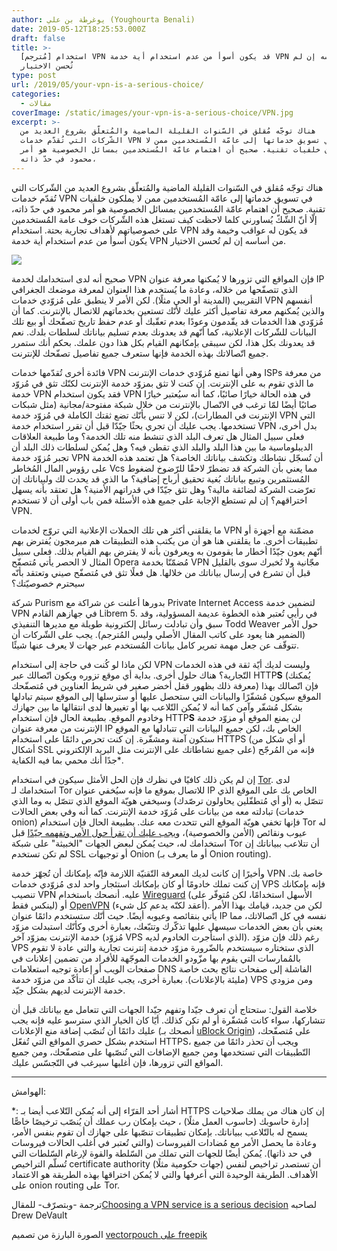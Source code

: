 ```yaml
---
author: يوغرطة بن علي (Youghourta Benali)
date: 2019-05-12T18:25:53.000Z
draft: false
title: >-
  [مُترجم] استخدام VPN قد يكون أسوأ من عدم استخدام أية خدمة VPN من أساسه إن لم
  تُحسن الاختيار
type: post
url: /2019/05/your-vpn-is-a-serious-choice/
categories:
  - مقالات
coverImage: /static/images/your-vpn-is-a-serious-choice/VPN.jpg
excerpt: >-
  هناك توجّه مُقلق في السّنوات القليلة الماضية والمُتعلّق بشروع العديد من
  الشّركات التي تُقدّم خدمات VPN في تسويق خدماتها إلى عامّة المُستخدمين ممن لا
  يملكون خلفيات تقنية. صحيح أن اهتمام عامّة المُستخدمين بمسائل الخصوصية هو أمر
  محمود في حدّ ذاته،
---
```

هناك توجّه مُقلق في السّنوات القليلة الماضية والمُتعلّق بشروع العديد من الشّركات التي تُقدّم خدمات VPN في تسويق خدماتها إلى عامّة المُستخدمين ممن لا يملكون خلفيات تقنية. صحيح أن اهتمام عامّة المُستخدمين بمسائل الخصوصية هو أمر محمود في حدّ ذاته، إلّا أنّ الشّكّ يُساورني كلما لاحظت كيف تستغل هذه الشّركات خوف عامة المُستخدمين على خصوصياتهم لأهداف تجارية بحتة. استخدام VPN قد يكون له عواقب وخيمة وقد يكون أسوأ من عدم استخدام أية خدمة VPN من أساسه إن لم تُحسن الاختيار.

![](/static/images/your-vpn-is-a-serious-choice/VPN.jpg)

صحيح أنه لدى استخدامك لخدمة VPN فإن المواقع التي تزورها لا يُمكنها معرفة عنوان IP الذي تتصفّحها من خلاله، وعادة ما يُستخدم هذا العنوان لمعرفة موضعك الجغرافي التقريبي (المدينة أو الحي مثلًا). لكن الأمر لا ينطبق على مُزوّدي خدمات VPN أنفسهم والذين يُمكنهم معرفة تفاصيل أكثر عليك لأنّك تستعين بخدماتهم للاتصال بالإنترنت. كما أن مُزوّدي هذا الخدمات قد يقّدمون وعودًا بعدم تعقّبك أو عدم حفظ تاريخ تصفّحك أو بيع تلك البيانات للشّركات الإعلانية، كما أنّهم قد يعدونك بعدم تسليم بياناتك لسلطات بلدك. نعم قد يعدونك بكل هذا، لكن سيبقى بإمكانهم القيام بكل هذا دون علمك. بحكم أنك ستمرر جميع اتّصالاتك بهذه الخدمة فإنها ستعرف جميع تفاصيل تصفّحك للإنترنت.

فائدة أخرى تُقدّمها خدمات VPN وهي أنها تمنع مُزوّدي خدمات الإنترنت ISPs من معرفة ما الذي تقوم به على الإنترنت. إن كنت لا تثق بمزوّد خدمة الإنترنت لكنّك تثق في مُزوّد خدمة VPN فقد يكون استخدام VPN في هذه الحالة خيارًا صائبًا، كما أنه سيُعتبر خيارًا صائبًا أيضًا لمّا ترغب في الاتّصال بالإنترنت من خلال شبكة مفتوحة/مجانية (مثل شبكات الإنترنت في المطارات)، لكن لا تنس بأنّك تضع ثقتك الكاملة في مُزوّد خدمة VPN التي تستخدمها. يجب عليك أن تجري بحثًا جيّدّا قبل أن تقرر استخدام خدمة VPN بدل أخرى، فعلى سبيل المثال هل تعرف البلد الذي تنشط منه تلك الخدمة؟ وما طبيعة العلاقات الديبلوماسية ما بين هذا البلد والبلد الذي تقطن فيه؟ وهل يُمكن لسلطات ذلك البلد أن تجبر مُزوّد خدمة VPN أن تُسجّل نشاطك وتكشف بياناتك الخاصة؟ هل تعتمد هذه الخدمة على رؤوس المال المُخاطر Vcs مما يعني بأن الشركة قد تضطرّ لاحقًا للرّضوخ لضغوط المُستثمرين وتبيع بياناتك بُغية تحقيق أرباح إضافية؟ ما الذي قد يحدث لك ولبياناتك إن تعرّضت الشركة لضائقة مالية؟ وهل تثق جيّدّا في قدراتهم الأمنية؟ هل تعتقد بأنه يسهل اختراقهم؟ إن لم تستطع الإجابة على جميع هذه الأسئلة فمن باب أولى أن لا تستخدم VPN.

ما يقلقني أكثر هي تلك الحملات الإعلانية التي تروّج لخدمات VPN مضمّنة مع أجهزة أو تطبيقات أخرى. ما يقلقني هنا هو أن من يكتب هذه التطبيقات هم مبرمجون يُفترض بهم أنّهم يعون جيّدًا أخطار ما يقومون به ويعرفون بأنه لا يفترض بهم القيام بذلك. فعلى سبيل المثال لا الحصر يأتي مُتصفّح Opera مُضمّنّا بخدمة VPN مجّانية ولا تُخبرك سوى بالقليل قبل أن تشرع في إرسال بياناتك من خلالها. هل فعلًا تثق في مُتصفّح صيني وتعتقد بأنّه سيحترم خصوصيّتك؟

شركة Purism بدورها أعلنت عن شراكة مع Private Internet Access لتضمين خدمة VPN في جهازهم القادم Librem 5. في رأيي تُعتبر هذه الخطوة عديمة المسؤولية، وقد سبق وأن تبادلت رسائل إلكترونية طويلة مع مديرها التنفيذي Todd Weaver حول الأمر (الضمير هنا يعود على كاتب المقال الأصلي وليس المُترجم). يجب على الشّركات أن تتوقّف عن جعل مهمة تمرير كامل بيانات المُستخدم عبر جهات لا يعرف عنها شيئًا.

لكن ماذا لو كُنت في حاجة إلى استخدام VPN وليست لديك أيّة ثقة في هذه الخدمات التّجارية؟ هناك حلول أخرى. بداية أي موقع تزوره ويكون اتّصالك عبر HTTP**S** (يُمكنك معرفة ذلك بظهور قفل أخضر صغير في شريط العناوين في مُتصفّحك) فإن اتّصالك بهذا الموقع سيكون مُشفّرًا والبيانات التي ستحصل عليها أو سترسلها إلى الموقع سيتم تبادلها بشكل مُشفّر وآمن كما أنه لا يُمكن التّلاعب بها أو تغييرها لدى انتقالها ما بين جهازك وخادوم الموقع. بطبيعة الحال فإن استخدام HTTP**S** لن يمنع الموقع أو مزوّد خدمة الإنترنت من معرفة عنوان IP الخاص بك، لكن جميع البيانات التي تتبادلها مع الموقع ستكون آمنة ومشفّرة. إن كنت تحرص دائمًا على استخدام HTTPS (أو أي شكل من أشكال SSL على جميع نشاطاتك على الإنترنت مثل البريد الإلكتروني) فإنه من المُرجّح جدًا أنك محمي بما فيه الكفاية\*.

إن لم يكن ذلك كافيًا في نظرك فإن الحل الأمثل سيكون في استخدام [Tor](https://www.torproject.org/). لدى استخدامك لـ Tor للاتصال بموقع ما فإنه سيُخفي عنوان IP الخاص بك على الموقع الذي تتصّل به (أو أي مُتطفّلين يحاولون ترصّدك) وسيخفي هويّة الموقع الذي تتصّل به وما الذي تبادلته معه من بيانات على مُزوّد خدمة الإنترنت. كما أنه وفي بعض الحالات (خدمات onion) فإنها تخفي هويّة الموقع التي تتحدث معه عنك. بطبيعة الحال فإن استخدام Tor له عيوب ونقائص (الأمن والخصوصية)، و[يجب عليك أن تقرأ حول الأمر وتفهمه جيّدًا](https://2019.www.torproject.org/download/download.html.en#Warning) قبل استخدامك له، حيث يُمكن لبعض الجهات "الخبيثة" على شبكة Tor أن تتلاعب ببياناتك إن لم تكن تستخدم SSL أو توجيهات Onion (أو ما يعرف بـ Onion routing).

وأخيرًا إن كانت لديك المعرفة التّقنيّة اللازمة فإنّه بإمكانك أن تُجهّز خدمة VPN خاصة بك. إن كنت تملك خادومًا أو كان بإمكانك استئجار واحد لدى مُزوّدي خدمات VPS فإنه بإمكانك تنصيب VPN عليه. أنصحك باستخدام [Wireguard](https://www.wireguard.com/) (الأسهل استخدامًا، لكن مُتوفّر على لينكس فقط) أو [OpenVPN](https://openvpn.net/) (أعقد لكنّه يدعم كل شيء). لكن من جديد، قيامك بهذا الأمر يأتي بنقائصه وعيوبه أيضًا. حيث أنّك ستستخدم دائمًا عنوان IP نفسه في كل اتّصالاتك، مما يعني بأن بعض الخدمات سيسهل عليها تذكّرك وتتبّعك، بعبارة أخرى وكأنّك استبدلت مزوّد خدمة الإنترنت بمزوّد آخر (مُزوّد VPS الذي استأجرت الخادوم لديه). رغم ذلك فإن مزوّد VPS الذي ستختاره سيستخدم بالضّرورة مزوّد خدمة إنترنت تجارية والتي عادة لا تقوم بالمُمارسات التي يقوم بها مزّودو الخدمات الموجّهة للأفراد من تضمين إعلانات في صفحات الويب أو إعادة توجيه استعلامات DNS الفاشلة إلى صفحات نتائج بحث خاصة (مليئة بالإعلانات). بعبارة أخرى، يجب عليك أن تتأكّد من مزوّد خدمة VPS ومن مزودي خدمة الإنترنت لديهم بشكل جيّد.

خلاصة القول: ستحتاج أن تعرف جيّدا وتفهم جيّدا الجهات التي تتعامل مع بياناتك قبل أن تتشاركها، سواء كانت مُشفّرة أو لم تكن كذلك. أيّا كان الخيار الذي سترسو عليه فإنه يجب عليك دائمًا أن تُنصّب إضافة منع الإعلانات (أنصحك بـ [uBlock](https://github.com/gorhill/uBlock/#installation)[ Origin](https://github.com/gorhill/uBlock/#installation)) على مُتصفّحك، استخدم بشكل حصري المواقع التي تُفعّل HTTPS، ويجب أن تحذر دائمًا من جميع التّطبيقات التي تستخدمها ومن جميع الإضافات التي تُنصّبها على متصفّحك، ومن جميع المواقع التي تزورها، فإن أغلبها سيرغب في التّجسّس عليك.

***

الهوامش:

\*: أشار أحد القرّاء إلى أنه يُمكن التّلاعب أيضا بـ HTTPS إن كان هناك من يملك صلاحيات إدارة حاسوبك (حاسوب العمل مثلًا) ، حيث بإمكان رب عملك أن يُنصّب ترخيصًا خاصًّا يسمح له بالتّلاعب ببياناتك. بإمكان تطبيقات تنصّبها على جهازك أن تقوم بنفس الأمر، وعادة ما يحصل الأمر مع مُضادات الفيروسات (والتي تُعتبر في أغلب الحالات فيروسات في حد ذاتها). يُمكن أيضًا للجهات التي تملك من السّلطة والقوة لإرغام السّلطات التي تُسلّم التراخيص certificate authority (جهات حكومية مثلًا) أن تستصدر تراخيص لنفس الأهداف. الطريقة الوحيدة التي أعرفها والتي لا يُمكن اختراقها بهذه الطريقة هو الاعتماد على onion routing على Tor.

ترجمة -وبتصرّف- للمقال[Choosing a VPN service is a serious decision](https://drewdevault.com/2019/04/19/Your-VPN-is-a-serious-choice.html) لصاحبه Drew DeVault

الصورة البارزة من تصميم [vectorpouch ](https://www.freepik.com/free-photos-vectors/technology)[على freepik](https://www.freepik.com/free-photos-vectors/technology)
